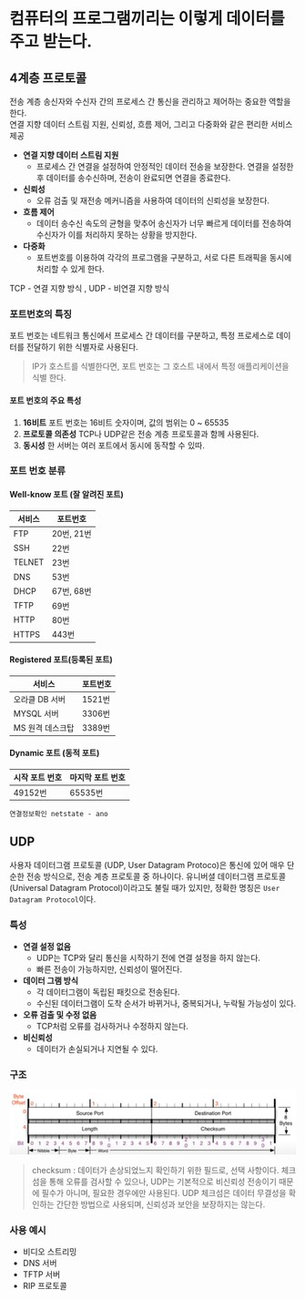 # 컴퓨터의 프로그램끼리는 이렇게 데이터를 주고 받는다.

## 4계층 프로토콜

전송 계층 송신자와 수신자 간의 프로세스 간 통신을 관리하고 제어하는 중요한 역할을 한다.  
연결 지향 데이터 스트림 지원, 신뢰성, 흐름 제어, 그리고 다중화와 같은 편리한 서비스 제공

- **연결 지향 데이터 스트림 지원**
  - 프로세스 간 연결을 설정하여 안정적인 데이터 전송을 보장한다. 연결을 설정한 후 데이터를 송수신하며, 전송이 완료되면 연결을 종료한다.
- **신뢰성**
  - 오류 검출 및 재전송 메커니즘을 사용하여 데이터의 신뢰성을 보장한다.
- **흐름 제어**
  - 데이터 송수신 속도의 균형을 맞추어 송신자가 너무 빠르게 데이터를 전송하여 수신자가 이를 처리하지 못하는 상황을 방지한다.
- **다중화**
  - 포트번호를 이용하여 각각의 프로그램을 구분하고, 서로 다른 트래픽을 동시에 처리할 수 있게 한다.

TCP - 연결 지향 방식 , UDP - 비연결 지향 방식

### 포트번호의 특징

포트 번호는 네트워크 통신에서 프로세스 간 데이터를 구분하고, 특정 프로세스로 데이터를 전달하기 위한 식별자로 사용된다.

> IP가 호스트를 식별한다면, 포트 번호는 그 호스트 내에서 특정 애플리케이션을 식별 한다.

#### 포트 번호의 주요 특성

1. **16비트** 포트 번호는 16비트 숫자이며, 값의 범위는 0 ~ 65535
2. **프로토콜 의존성** TCP나 UDP같은 전송 계층 프로토콜과 함께 사용된다.
3. **동시성** 한 서버는 여러 포트에서 동시에 동작할 수 있따.

### 포트 번호 분류

#### Well-know 포트 (잘 알려진 포트)

| 서비스 | 포트번호   |
| ------ | ---------- |
| FTP    | 20번, 21번 |
| SSH    | 22번       |
| TELNET | 23번       |
| DNS    | 53번       |
| DHCP   | 67번, 68번 |
| TFTP   | 69번       |
| HTTP   | 80번       |
| HTTPS  | 443번      |

#### Registered 포트(등록된 포트)

| 서비스           | 포트번호 |
| ---------------- | -------- |
| 오라클 DB 서버   | 1521번   |
| MYSQL 서버       | 3306번   |
| MS 원격 데스크탑 | 3389번   |

#### Dynamic 포트 (동적 포트)

| 시작 포트 번호 | 마지막 포트 번호 |
| -------------- | ---------------- |
| 49152번        | 65535번          |

`연결정보확인 netstate - ano`

## UDP 

사용자 데이터그램 프로토콜 (UDP, User Datagram Protoco)은 통신에 있어 매우 단순한 전송 방식으로, 전송 계층 프로토콜 중 하나이다. 유니버셜 데이터그램 프로토콜(Universal Datagram Protocol)이라고도 불릴 때가 있지만, 정확한 명칭은 `User Datagram Protocol`이다. 

### 특성 

- **연결 설정 없음**
  - UDP는 TCP와 달리 통신을 시작하기 전에 연결 설정을 하지 않는다.
  - 빠른 전송이 가능하지만, 신뢰성이 떨어진다.
- **데이터 그램 방식**
  - 각 데이터그램이 독립된 패킷으로 전송된다.
  - 수신된 데이터그램이 도착 순서가 바뀌거나, 중복되거나, 누락될 가능성이 있다.
- **오류 검출 및 수정 없음** 
  - TCP처럼 오류를 검사하거나 수정하지 않는다.
- **비신뢰성**
  - 데이터가 손실되거나 지연될 수 있다.


### 구조 

![udp](/dev/network/udp.png)

> checksum : 데이터가 손상되었느지 확인하기 위한 필드로, 선택 사항이다. 체크섬을 통해 오류를 검사할 수 있으나, UDP는 기본적으로 비신뢰성 전송이기 때문에 필수가 아니며, 필요한 경우에만 사용된다. UDP 체크섬은 데이터 무결성을 확인하는 간단한 방법으로 사용되며, 신뢰성과 보안을 보장하지는 않는다.

### 사용 예시 

- 비디오 스트리밍
- DNS 서버 
- TFTP 서버 
- RIP 프로토콜
